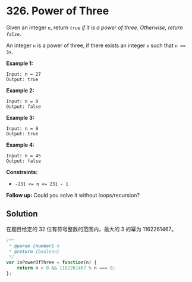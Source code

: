 # 326. Power of Three

Given an integer `n`, return *`true` if it is a power of three. Otherwise, return `false`*.

An integer `n` is a power of three, if there exists an integer `x` such that `n == 3x`.

 

**Example 1:**

```
Input: n = 27
Output: true
```

**Example 2:**

```
Input: n = 0
Output: false
```

**Example 3:**

```
Input: n = 9
Output: true
```

**Example 4:**

```
Input: n = 45
Output: false
```

 

**Constraints:**

- `-231 <= n <= 231 - 1`

 

**Follow up:** Could you solve it without loops/recursion?

## Solution

在题目给定的 32 位有符号整数的范围内，最大的 3 的幂为 1162261467。

```js
/**
 * @param {number} n
 * @return {boolean}
 */
var isPowerOfThree = function(n) {
    return n > 0 && 1162261467 % n === 0;
};
```



